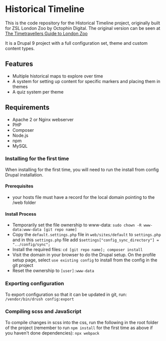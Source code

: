# Historical Timeline

This is the code repository for the Historical Timeline project, originally built for ZSL London Zoo by Octophin Digital. The original version can be seen at [The Timetravellers Guide to London Zoo](https://www.londonzoo.org/zoo-stories/history-of-london-zoo/time-travel)

It is a Drupal 9 project with a full configuration set, theme and custom content types.

## Features

* Multiple historical maps to explore over time
* A system for setting up content for specific markers and placing them in themes
* A quiz system per theme

## Requirements

* Apache 2 or Nginx webserver
* PHP
* Composer
* Node.js
* npm 
* MySQL

### Installing for the first time

When installing for the first time, you will need to run the install from config Drupal installation. 

#### Prerequisites

* your hosts file must have a record for the local domain pointing to the /web folder

#### Install Process

* Temporarily set the file ownership to www-data: `sudo chown -R www-data:www-data [git repo name]`
* Copy the `default.settings.php` file in `web/sites/default` to `settings.php` and in this `settings.php` file add `$settings["config_sync_directory"] = "../config/sync";`
* Install the required files: `cd [git repo name]; composer install`
* Visit the domain in your browser to do the Drupal setup. On the profile setup page, select `use existing config` to install from the config in the git project 
* Reset the ownership to `[user]:www-data`

### Exporting configuration

To export configuration so that it can be updated in git, run: `/vendor/bin/drush config:export`

### Compiling scss and JavaScript 

To compile changes in scss into the css, run the following in the root folder of the project (remember to run `npm install` for the first time as above if you haven't done dependencies):
`npx webpack`
